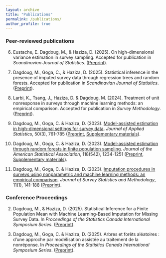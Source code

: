 ```yaml
---
layout: archive
title: "Publications"
permalink: /publications/
author_profile: true
---
```



### Peer-reviewed publications


6. Eustache, E. Dagdoug, M., & Haziza, D. (2025). On high-dimensional variance estimation in survey sampling. Accepted for publication in *Scandinavian Journal of Statistics*. ([Preprint](http://mehdiDagdoug.github.io/files/EustacheDagdougHaziza(2025).pdf)).

5.  Dagdoug, M., Goga, C., & Haziza, D. (2025). Statistical inference in the presence of imputed survey data through regression trees and random forests. Accepted for publication in *Scandinavian Journal of Statistics*.([Preprint](http://mehdiDagdoug.github.io/files/DagdougGogaHaziza(2025).pdf)).

4. Larbi, K., Tsang, J., Haziza, D. & Dagdoug. M. (2024). Treatment of unit nonresponse in surveys through machine learning methods: an empirical comparison. Accepted for publication in *Survey Methodology*.([Preprint](http://mehdiDagdoug.github.io/files/LarbiTsangHazizaDagdoug(2024).pdf)).

3. Dagdoug, M., Goga, C. & Haziza, D. (2023). [Model-assisted estimation in high-dimensional settings for survey data](https://www.tandfonline.com/doi/abs/10.1080/02664763.2022.2047905). 
*Journal of Applied Statistics*, 50(3), 761-785 ([Preprint](http://mehdiDagdoug.github.io/files/HD_DagdougGogaHaziza.pdf), [Supplementary materials](http://mehdiDagdoug.github.io/files/SM_HD_DagdougGogaHaziza.pdf)).

2. Dagdoug, M., Goga, C. & Haziza, D. (2023). [Model-assisted estimation through random forests in finite population sampling](https://www.tandfonline.com/doi/abs/10.1080/01621459.2021.1987250?journalCode=uasa20). 
*Journal of the American Statistical Association*, 118(542), 1234-1251 ([Preprint](http://mehdiDagdoug.github.io/files/RF_DagdougGogaHaziza.pdf), [Supplementary materials](http://mehdiDagdoug.github.io/files/marfSM.pdf)).

1. Dagdoug, M., Goga, C. & Haziza, D. (2023). [Imputation procedures in surveys using nonparametric and machine learning methods: an empirical comparison](https://academic.oup.com/jssam/advance-article-abstract/doi/10.1093/jssam/smab004/6362120). 
*Journal of Survey Statistics and Methodology*, 11(1), 141-188 ([Preprint](http://mehdiDagdoug.github.io/files/IMP_DagdougGogaHaziza.pdf)).



### Conference Proceedings

2. Dagdoug, M., & Haziza, D. (2025). Statistical Inference for a Finite Population Mean with Machine Learning-Based Imputation for Missing Survey Data. In *Proceedings of the Statistics Canada International Symposium Series*. ([Preprint](http://mehdiDagdoug.github.io/files/ProceedingsSymposium(25).pdf)).

1. Dagdoug, M., Goga, C. & Haziza, D. (2025). Arbres et forêts aléatoires : d’une approche par modélisation assistée au traitement de la nonréponse. In *Proceedings of the Statistics Canada International Symposium Series*. ([Preprint](http://mehdiDagdoug.github.io/files/jms2022.pdf)).






